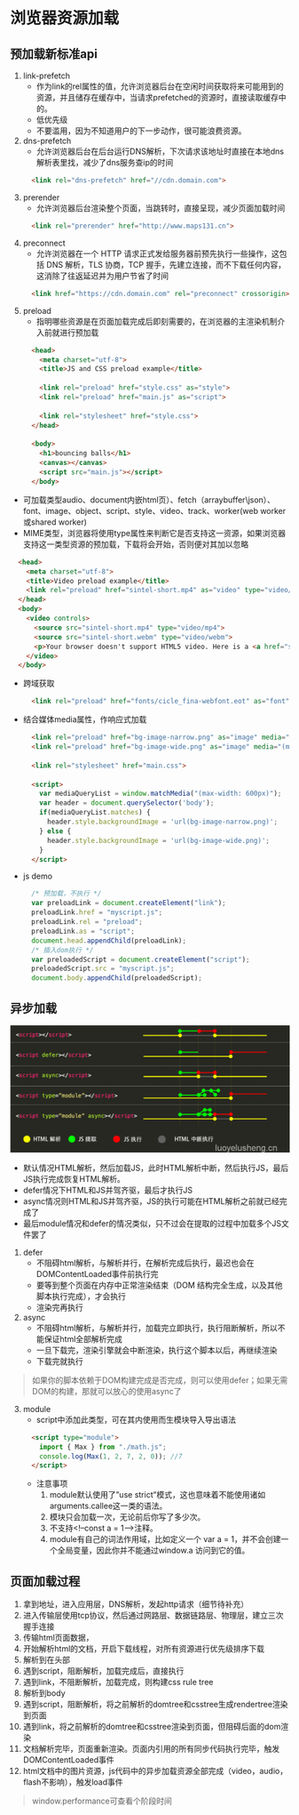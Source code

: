 # 浏览器资源加载
## 预加载新标准api
1. link-prefetch
    * 作为link的rel属性的值，允许浏览器后台在空闲时间获取将来可能用到的资源，并且储存在缓存中，当请求prefetched的资源时，直接读取缓存中的。
    * 低优先级
    * 不要滥用，因为不知道用户的下一步动作，很可能浪费资源。
2. dns-prefetch
    * 允许浏览器后台在后台运行DNS解析，下次请求该地址时直接在本地dns解析表里找，减少了dns服务查ip的时间
    ```html
      <link rel="dns-prefetch" href="//cdn.domain.com">
    ```
3. prerender
    * 允许浏览器后台渲染整个页面，当跳转时，直接呈现，减少页面加载时间
    ```html
      <link rel="prerender" href="http://www.maps131.cn">
    ```
4. preconnect
    * 允许浏览器在一个 HTTP 请求正式发给服务器前预先执行一些操作，这包括 DNS 解析，TLS 协商，TCP 握手，先建立连接，而不下载任何内容，这消除了往返延迟并为用户节省了时间
    ```html
      <link href="https://cdn.domain.com" rel="preconnect" crossorigin>
    ```
5. preload
    * 指明哪些资源是在页面加载完成后即刻需要的，在浏览器的主渲染机制介入前就进行预加载
    ```html
      <head>
        <meta charset="utf-8">
        <title>JS and CSS preload example</title>

        <link rel="preload" href="style.css" as="style">
        <link rel="preload" href="main.js" as="script">

        <link rel="stylesheet" href="style.css">
      </head>

      <body>
        <h1>bouncing balls</h1>
        <canvas></canvas>
        <script src="main.js"></script>
      </body>
    ```
  * 可加载类型audio、document内嵌html页）、fetch（arraybuffer\json）、font、image、object、script、style、video、track、worker(web worker或shared worker)
  * MIME类型，浏览器将使用type属性来判断它是否支持这一资源，如果浏览器支持这一类型资源的预加载，下载将会开始，否则便对其加以忽略
  ```html
    <head>
      <meta charset="utf-8">
      <title>Video preload example</title>
      <link rel="preload" href="sintel-short.mp4" as="video" type="video/mp4">
    </head>
    <body>
      <video controls>
        <source src="sintel-short.mp4" type="video/mp4">
        <source src="sintel-short.webm" type="video/webm">
        <p>Your browser doesn't support HTML5 video. Here is a <a href="sintel-short.mp4">link to the video</a> instead.</p>
      </video>
    </body>
  ```
  * 跨域获取
    ```html
      <link rel="preload" href="fonts/cicle_fina-webfont.eot" as="font" type="application/vnd.ms-fontobject" crossorigin="anonymous">
    ```
  * 结合媒体media属性，作响应式加载
    ```html
      <link rel="preload" href="bg-image-narrow.png" as="image" media="(max-width: 600px)">
      <link rel="preload" href="bg-image-wide.png" as="image" media="(min-width: 601px)">

      <link rel="stylesheet" href="main.css">

      <script>
        var mediaQueryList = window.matchMedia("(max-width: 600px)");
        var header = document.querySelector('body');
        if(mediaQueryList.matches) {
          header.style.backgroundImage = 'url(bg-image-narrow.png)';
        } else {
          header.style.backgroundImage = 'url(bg-image-wide.png)';
        }
      </script>
    ```
  * js demo
    ```js
      /* 预加载，不执行 */
      var preloadLink = document.createElement("link");
      preloadLink.href = "myscript.js";
      preloadLink.rel = "preload";
      preloadLink.as = "script";
      document.head.appendChild(preloadLink);
      /* 插入dom执行 */
      var preloadedScript = document.createElement("script");
      preloadedScript.src = "myscript.js";
      document.body.appendChild(preloadedScript);
    ```
## 异步加载
<img src="./img/html异步加载.png">

* 默认情况HTML解析，然后加载JS，此时HTML解析中断，然后执行JS，最后JS执行完成恢复HTML解析。
* defer情况下HTML和JS并驾齐驱，最后才执行JS
* async情况则HTML和JS并驾齐驱，JS的执行可能在HTML解析之前就已经完成了
* 最后module情况和defer的情况类似，只不过会在提取的过程中加载多个JS文件罢了

1. defer
    * 不阻碍html解析，与解析并行，在解析完成后执行，最迟也会在DOMContentLoaded事件前执行完
    * 要等到整个页面在内存中正常渲染结束（DOM 结构完全生成，以及其他脚本执行完成），才会执行
    * 渲染完再执行
2. async
    * 不阻碍html解析，与解析并行，加载完立即执行，执行阻断解析，所以不能保证html全部解析完成
    * 一旦下载完，渲染引擎就会中断渲染，执行这个脚本以后，再继续渲染
    * 下载完就执行
> 如果你的脚本依赖于DOM构建完成是否完成，则可以使用defer；如果无需DOM的构建，那就可以放心的使用async了
3. module
    * script中添加此类型，可在其内使用而生模块导入导出语法
    ```html
      <script type="module">
        import { Max } from "./math.js";
        console.log(Max(1, 2, 7, 2, 0)); //7
      </script>
    ```
    * 注意事项
        1. module默认使用了”use strict”模式，这也意味着不能使用诸如arguments.callee这一类的语法。
        2. 模块只会加载一次，无论前后你写了多少次。
        3. 不支持<!–const a = 1–>注释。
        4. module有自己的词法作用域，比如定义一个 var a = 1，并不会创建一个全局变量，因此你并不能通过window.a 访问到它的值。

## 页面加载过程
1. 拿到地址，进入应用层，DNS解析，发起http请求（细节待补充）
2. 进入传输层使用tcp协议，然后通过网路层、数据链路层、物理层，建立三次握手连接
3. 传输html页面数据，
4. 开始解析html的文档，开启下载线程，对所有资源进行优先级排序下载
5. 解析到在头部
6. 遇到script，阻断解析，加载完成后，直接执行
7. 遇到link，不阻断解析，加载完成，则构建css rule tree
8. 解析到body
9. 遇到script，阻断解析，将之前解析的domtree和csstree生成rendertree渲染到页面
10. 遇到link，将之前解析的domtree和csstree渲染到页面，但阻碍后面的dom渲染
11. 文档解析完毕，页面重新渲染。页面内引用的所有同步代码执行完毕，触发DOMContentLoaded事件
12. html文档中的图片资源，js代码中的异步加载资源全部完成（video，audio，flash不影响），触发load事件
> window.performance可查看个阶段时间
